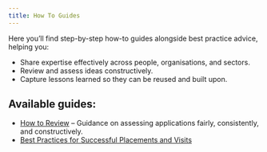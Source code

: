 ```yaml
---
title: How To Guides
--- 
```


Here you’ll find step-by-step how-to guides alongside best practice advice, helping you:

* Share expertise effectively across people, organisations, and sectors.
* Review and assess ideas constructively.
* Capture lessons learned so they can be reused and built upon.

## Available guides:

* [How to Review](how-to-review.md) – Guidance on assessing applications fairly, consistently, and constructively.
* [Best Practices for Successful Placements and Visits](how-to-placement-and-visit.md)